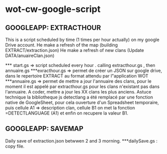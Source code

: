 # wot-cw-google-script

GOOGLEAPP: EXTRACTHOUR
----------------------

This is a script scheduled by time (1 times per hour actually) on my google Drive account.
He make a refresh of the map (building EXTRACT/extraction.json)
He make a refresh of new clans (Update DATA/anuaireClan.json)

*** start.gs => script scheduled every hour . calling extracthour.gs , then annuaire.gs
***exracthour.gs => permet de créer un JSON sur google drive, dans le repertoire EXTRACT au format attendu par l"application WOT
***annuaire.gs => permet de mettre a jour l'annuaire des clans, pour le moment il est appelé par extracthour.gs pour les clans n'existant pas dans l'annuaire. A coder, mettre a jour les XX clans les plus anciens.
Astuce technique la bibliotheque js detectlang a été remplacé par une fonction native de GoogleSheet, pour cela ouverture d'un Spreadsheet temporaire, puis cellule A1 => description clan, cellule B1 on met la fonction =DETECTLANGUAGE (A1) et enfin on recupere la valeur B1.

GOOGLEAPP: SAVEMAP
------------------
Daily save of extraction.json betwwen 2 and 3 morning.
***dailySave.gs : copy file.
